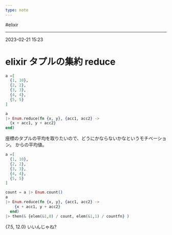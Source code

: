 ```yaml
---
type: note
---
```


#elixir 

---
2023-02-21  15:23

# elixir タプルの集約 reduce

```elixir
a =[
  {1, 10},
  {2, 2},
  {3, 3},
  {4, 4},
  {5, 5}
]

a
|> Enum.reduce(fn {x, y}, {acc1, acc2} ->
  {x + acc1, y + acc2}
end)
```

座標のタプルの平均を取りたいので、どうにかならないかなというモチベーション。
からの平均値。

```elixir
a =[
  {1, 10},
  {2, 2},
  {3, 3},
  {4, 4},
  {5, 5}
]

count = a |> Enum.count()
a
|> Enum.reduce(fn {x, y}, {acc1, acc2} ->
    {x + acc1, y + acc2}
  end)
|> then(& {elem(&1,0) / count, elem(&1,1) / countfn} )
```
{7.5, 12.0}
いいんじゃね?


